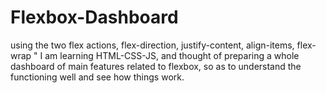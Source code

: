 # Flexbox-Dashboard
using the two flex actions, flex-direction, justify-content, align-items, flex-wrap
" I am learning HTML-CSS-JS, and thought of preparing a whole dashboard of main features related to flexbox, so as to understand the functioning well and see how things work.
